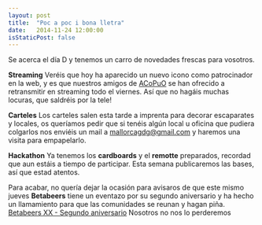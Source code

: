 ```yaml
---
layout: post
title:  "Poc a poc i bona lletra"
date:   2014-11-24 12:00:00
isStaticPost: false
---
```


Se acerca el día D y tenemos un carro de novedades frescas para vosotros.

**Streaming**
Veréis que hoy ha aparecido un nuevo icono como patrocinador en la web, y es que nuestros amigos de [ACoPuO](http://acopuo.com) se han ofrecido a retransmitir en streaming todo el viernes.
Así que no hagáis muchas locuras, que saldréis por la tele!

**Carteles**
Los carteles salen esta tarde a imprenta para decorar escaparates y locales, os queríamos pedir que si tenéis algún local u oficina que pudiera colgarlos nos enviéis un mail a [mallorcagdg@gmail.com](mailto:mallorcagdg@gmail.com) y haremos una visita para empapelarlo.

**Hackathon**
Ya tenemos los **cardboards** y el **remotte** preparados, recordad que aun estáis a tiempo de participar.
Esta semana publicaremos las bases, así que estad atentos.

Para acabar, no quería dejar la ocasión para avisaros de que este mismo jueves **Betabeers** tiene un eventazo por su segundo aniversario y ha hecho un llamamiento para que las comunidades se reunan y hagan piña.
[Betabeers XX - Segundo aniversario](https://betabeers.com/event/betabeers-xx-segundo-aniversario-2308/)
Nosotros no nos lo perderemos
